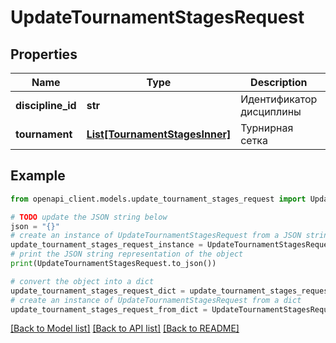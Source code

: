 # UpdateTournamentStagesRequest


## Properties

Name | Type | Description | Notes
------------ | ------------- | ------------- | -------------
**discipline_id** | **str** | Идентификатор дисциплины | [optional] 
**tournament** | [**List[TournamentStagesInner]**](TournamentStagesInner.md) | Турнирная сетка | [optional] 

## Example

```python
from openapi_client.models.update_tournament_stages_request import UpdateTournamentStagesRequest

# TODO update the JSON string below
json = "{}"
# create an instance of UpdateTournamentStagesRequest from a JSON string
update_tournament_stages_request_instance = UpdateTournamentStagesRequest.from_json(json)
# print the JSON string representation of the object
print(UpdateTournamentStagesRequest.to_json())

# convert the object into a dict
update_tournament_stages_request_dict = update_tournament_stages_request_instance.to_dict()
# create an instance of UpdateTournamentStagesRequest from a dict
update_tournament_stages_request_from_dict = UpdateTournamentStagesRequest.from_dict(update_tournament_stages_request_dict)
```
[[Back to Model list]](../README.md#documentation-for-models) [[Back to API list]](../README.md#documentation-for-api-endpoints) [[Back to README]](../README.md)


